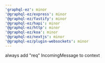 ```yaml
---
'graphql-ez': minor
'@graphql-ez/express': minor
'@graphql-ez/fastify': minor
'@graphql-ez/hapi': minor
'@graphql-ez/http': minor
'@graphql-ez/koa': minor
'@graphql-ez/nextjs': minor
'@graphql-ez/plugin-websockets': minor
---
```


always add "req" IncomingMessage to context
